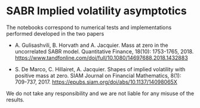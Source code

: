 # SABR Implied volatility asymptotics

The notebooks correspond to numerical tests and implementations performed developed in the two papers

- A. Gulisashvili, B. Horvath and A. Jacquier.
  Mass at zero in the uncorrelated SABR model.
  Quantitative Finance, 18(10): 1753-1765, 2018. 
  https://www.tandfonline.com/doi/full/10.1080/14697688.2018.1432883

- S. De Marco, C. Hillairet, A. Jacquier. 
  Shapes of implied volatility with positive mass at zero. 
  SIAM Journal on Financial Mathematics, 8(1): 709-737, 2017. https://epubs.siam.org/doi/abs/10.1137/14098065X

We do not take any responsibility and we are not liable for any misuse of the results.
